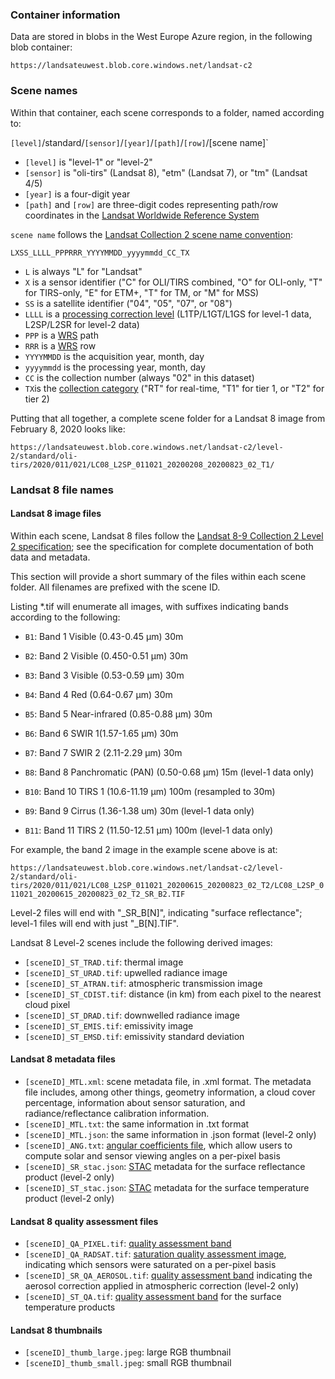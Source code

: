 ### Container information

Data are stored in blobs in the West Europe Azure region, in the following blob container:

`https://landsateuwest.blob.core.windows.net/landsat-c2`


### Scene names

Within that container, each scene corresponds to a folder, named according to:

`[level]`/standard/`[sensor]`/`[year]`/`[path]`/`[row]`/[scene name]`

* `[level]` is "level-1" or "level-2"
* `[sensor]` is "oli-tirs" (Landsat 8), "etm" (Landsat 7), or "tm" (Landsat 4/5)
* `[year]` is a four-digit year
* `[path]` and `[row]` are three-digit codes representing path/row coordinates in the [Landsat Worldwide Reference System](https://landsat.gsfc.nasa.gov/about/worldwide-reference-system)

`scene name` follows the [Landsat Collection 2 scene name convention](https://www.usgs.gov/faqs/what-naming-convention-landsat-collection-2-level-1-and-level-2-scenes?qt-news_science_products=0#qt-news_science_products):

`LXSS_LLLL_PPPRRR_YYYYMMDD_yyyymmdd_CC_TX`

* `L` is always "L" for "Landsat"
* `X` is a sensor identifier ("C" for OLI/TIRS combined, "O" for OLI-only, "T" for TIRS-only, "E" for ETM+, "T" for TM, or "M" for MSS)
* `SS` is a satellite identifier ("04", "05", "07", or "08")
* `LLLL` is a [processing correction level](https://www.usgs.gov/core-science-systems/nli/landsat/landsat-levels-processing) (L1TP/L1GT/L1GS for level-1 data, L2SP/L2SR for level-2 data)
* `PPP` is a [WRS](https://landsat.gsfc.nasa.gov/about/worldwide-reference-system) path
* `RRR` is a [WRS](https://landsat.gsfc.nasa.gov/about/worldwide-reference-system) row
* `YYYYMMDD` is the acquisition year, month, day
* `yyyymmdd` is the processing year, month, day
* `CC` is the collection number (always "02" in this dataset)
* `TX`is the [collection category](https://www.usgs.gov/media/videos/landsat-collections-what-are-tiers) ("RT" for real-time, "T1" for tier 1, or "T2" for tier 2)

Putting that all together, a complete scene folder for a Landsat 8 image from February 8, 2020 looks like:

`https://landsateuwest.blob.core.windows.net/landsat-c2/level-2/standard/oli-tirs/2020/011/021/LC08_L2SP_011021_20200208_20200823_02_T1/`

### Landsat 8 file names

#### Landsat 8 image files

Within each scene, Landsat 8 files follow the [Landsat 8-9 Collection 2 Level 2 specification](https://prd-wret.s3.us-west-2.amazonaws.com/assets/palladium/production/atoms/files/LSDS-1328_Landsat8-9-OLI-TIRS-C2-L2-DFCB-v6.pdf); see the specification for complete documentation of both data and metadata.

This section will provide a short summary of the files within each scene folder.  All filenames are prefixed with the scene ID.

Listing *.tif will enumerate all images, with suffixes indicating bands according to the following:

* `B1`: Band 1 Visible (0.43-0.45 µm) 30m
* `B2`: Band 2 Visible (0.450-0.51 µm) 30m
* `B3`: Band 3 Visible (0.53-0.59 µm) 30m
* `B4`: Band 4 Red (0.64-0.67 µm) 30m
* `B5`: Band 5 Near-infrared (0.85-0.88 µm) 30m
* `B6`: Band 6 SWIR 1(1.57-1.65 µm) 30m
* `B7`: Band 7 SWIR 2 (2.11-2.29 µm) 30m
* `B8`: Band 8 Panchromatic (PAN) (0.50-0.68 µm) 15m (level-1 data only)
* `B10`: Band 10 TIRS 1 (10.6-11.19 µm) 100m (resampled to 30m)

* `B9`: Band 9 Cirrus (1.36-1.38 um) 30m (level-1 data only)
* `B11`: Band 11 TIRS 2 (11.50-12.51 µm) 100m (level-1 data only)

For example, the band 2 image in the example scene above is at:

`https://landsateuwest.blob.core.windows.net/landsat-c2/level-2/standard/oli-tirs/2020/011/021/LC08_L2SP_011021_20200615_20200823_02_T2/LC08_L2SP_011021_20200615_20200823_02_T2_SR_B2.TIF`

Level-2 files will end with "_SR_B[N]", indicating "surface reflectance"; level-1 files will end with just "_B[N].TIF".

Landsat 8 Level-2 scenes include the following derived images:

* `[sceneID]_ST_TRAD.tif`: thermal image
* `[sceneID]_ST_URAD.tif`: upwelled radiance image
* `[sceneID]_ST_ATRAN.tif`: atmospheric transmission image
* `[sceneID]_ST_CDIST.tif`: distance (in km) from each pixel to the nearest cloud pixel
* `[sceneID]_ST_DRAD.tif`: downwelled radiance image
* `[sceneID]_ST_EMIS.tif`: emissivity image
* `[sceneID]_ST_EMSD.tif`: emissivity standard deviation

#### Landsat 8 metadata files

* `[sceneID]_MTL.xml`: scene metadata file, in .xml format.  The metadata file includes, among other things, geometry information, a cloud cover percentage, information about sensor saturation, and radiance/reflectance calibration information.
* `[sceneID]_MTL.txt`: the same information in .txt format
* `[sceneID]_MTL.json`: the same information in .json format (level-2 only)
* `[sceneID]_ANG.txt`: [angular coefficients file](https://www.usgs.gov/faqs/what-landsat-collections-angle-coefficient-file-and-how-it-used?qt-news_science_products=0#), which allow users to compute solar and sensor viewing angles on a per-pixel basis 
* `[sceneID]_SR_stac.json`: [STAC](https://stacspec.org/) metadata for the surface reflectance product (level-2 only)
* `[sceneID]_ST_stac.json`: [STAC](https://stacspec.org/) metadata for the surface temperature product (level-2 only)

#### Landsat 8 quality assessment files

* `[sceneID]_QA_PIXEL.tif`: [quality assessment band](https://www.usgs.gov/core-science-systems/nli/landsat/landsat-collection-2-quality-assessment-bands)
* `[sceneID]_QA_RADSAT.tif`: [saturation quality assessment image](https://www.usgs.gov/core-science-systems/nli/landsat/landsat-collection-2-quality-assessment-bands), indicating which sensors were saturated on a per-pixel basis
* `[sceneID]_SR_QA_AEROSOL.tif`: [quality assessment band](https://www.usgs.gov/core-science-systems/nli/landsat/landsat-collection-2-quality-assessment-bands) indicating the aerosol correction applied in atmospheric correction (level-2 only)
* `[sceneID]_ST_QA.tif`: [quality assessment band](https://www.usgs.gov/core-science-systems/nli/landsat/landsat-collection-2-quality-assessment-bands) for the surface temperature products

#### Landsat 8 thumbnails

* `[sceneID]_thumb_large.jpeg`: large RGB thumbnail
* `[sceneID]_thumb_small.jpeg`: small RGB thumbnail